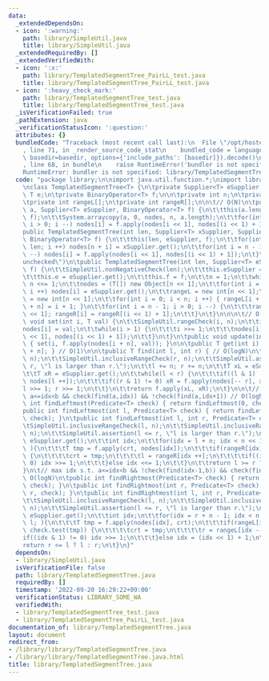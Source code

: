 ```yaml
---
data:
  _extendedDependsOn:
  - icon: ':warning:'
    path: library/SimpleUtil.java
    title: library/SimpleUtil.java
  _extendedRequiredBy: []
  _extendedVerifiedWith:
  - icon: ':x:'
    path: library/TemplatedSegmentTree_PairLL_test.java
    title: library/TemplatedSegmentTree_PairLL_test.java
  - icon: ':heavy_check_mark:'
    path: library/TemplatedSegmentTree_test.java
    title: library/TemplatedSegmentTree_test.java
  _isVerificationFailed: true
  _pathExtension: java
  _verificationStatusIcon: ':question:'
  attributes: {}
  bundledCode: "Traceback (most recent call last):\n  File \"/opt/hostedtoolcache/Python/3.10.6/x64/lib/python3.10/site-packages/onlinejudge_verify/documentation/build.py\"\
    , line 71, in _render_source_code_stat\n    bundled_code = language.bundle(stat.path,\
    \ basedir=basedir, options={'include_paths': [basedir]}).decode()\n  File \"/opt/hostedtoolcache/Python/3.10.6/x64/lib/python3.10/site-packages/onlinejudge_verify/languages/user_defined.py\"\
    , line 68, in bundle\n    raise RuntimeError('bundler is not specified: {}'.format(str(path)))\n\
    RuntimeError: bundler is not specified: library/TemplatedSegmentTree.java\n"
  code: "package library;\n\nimport java.util.function.*;\nimport library.SimpleUtil;\n\
    \nclass TemplatedSegmentTree<T> {\n\tprivate Supplier<T> eSupplier;\n\tprivate\
    \ T e;\n\tprivate BinaryOperator<T> f;\n\n\tprivate int n;\n\tprivate T nodes[];\n\
    \tprivate int rangeL[];\n\tprivate int rangeR[];\n\n\t// O(N)\n\tpublic TemplatedSegmentTree(T[]\
    \ a, Supplier<T> eSupplier, BinaryOperator<T> f) {\n\t\tthis(a.length, eSupplier,\
    \ f);\n\t\tSystem.arraycopy(a, 0, nodes, n, a.length);\n\t\tfor(int i = n - 1;\
    \ i > 0; i --) nodes[i] = f.apply(nodes[i << 1], nodes[(i << 1) + 1]);\n\t}\n\t\
    public TemplatedSegmentTree(int len, Supplier<T> xSupplier, Supplier<T> eSupplier,\
    \ BinaryOperator<T> f) {\n\t\tthis(len, eSupplier, f);\n\t\tfor(int i = 0; i <\
    \ len; i ++) nodes[n + i] = xSupplier.get();\n\t\tfor(int i = n - 1; i > 0; i\
    \ --) nodes[i] = f.apply(nodes[i << 1], nodes[(i << 1) + 1]);\n\t}\n\t@SuppressWarnings(\"\
    unchecked\")\n\tpublic TemplatedSegmentTree(int len, Supplier<T> eSupplier, BinaryOperator<T>\
    \ f) {\n\t\tSimpleUtil.nonNegativeCheck(len);\n\t\tthis.eSupplier = eSupplier;\n\
    \t\tthis.e = eSupplier.get();\n\t\tthis.f = f;\n\t\tn = 1;\n\t\twhile(n < len)\
    \ n <<= 1;\n\t\tnodes = (T[]) new Object[n << 1];\n\t\tfor(int i = 0; i < nodes.length;\
    \ i ++) nodes[i] = eSupplier.get();\n\t\trangeL = new int[n << 1];\n\t\trangeR\
    \ = new int[n << 1];\n\t\tfor(int i = 0; i < n; i ++) { rangeL[i + n] = i; rangeR[i\
    \ + n] = i + 1; }\n\t\tfor(int i = n - 1; i > 0; i --) {\n\t\t\trangeL[i] = rangeL[i\
    \ << 1]; rangeR[i] = rangeR[(i << 1) + 1];\n\t\t}\n\t}\n\n\n\t// O(logN)\n\tpublic\
    \ void set(int i, T val) {\n\t\tSimpleUtil.rangeCheck(i, n);\n\t\ti += n;\n\t\t\
    nodes[i] = val;\n\t\twhile(i > 1) {\n\t\t\ti >>= 1;\n\t\t\tnodes[i] = f.apply(nodes[i\
    \ << 1], nodes[(i << 1) + 1]);\n\t\t}\n\t}\n\tpublic void update(int i, T val)\
    \ { set(i, f.apply(nodes[i + n], val)); }\n\n\tpublic T get(int i) { return nodes[i\
    \ + n]; } // O(1)\n\n\tpublic T find(int l, int r) { // O(logN)\n\t\tSimpleUtil.inclusiveRangeCheck(l,\
    \ n);\n\t\tSimpleUtil.inclusiveRangeCheck(r, n);\n\t\tSimpleUtil.assertion(l <=\
    \ r, \"l is larger than r.\");\n\t\tl += n; r += n;\n\t\tT xL = eSupplier.get();\n\
    \t\tT xR = eSupplier.get();\n\t\twhile(l < r) {\n\t\t\tif((l & 1) != 0) xL = f.apply(xL,\
    \ nodes[l ++]);\n\t\t\tif((r & 1) != 0) xR = f.apply(nodes[-- r], xR);\n\t\t\t\
    l >>= 1; r >>= 1;\n\t\t}\n\t\treturn f.apply(xL, xR);\n\t}\n\n\t// min idx s.t.\
    \ a<=idx<b && check(find(a,idx)) && !check(find(a,idx+1)) // O(logN)\n\tpublic\
    \ int findLeftmost(Predicate<T> check) { return findLeftmost(0, check); }\n\t\
    public int findLeftmost(int l, Predicate<T> check) { return findLeftmost(l, n,\
    \ check); }\n\tpublic int findLeftmost(int l, int r, Predicate<T> check) {\n\t\
    \tSimpleUtil.inclusiveRangeCheck(l, n);\n\t\tSimpleUtil.inclusiveRangeCheck(r,\
    \ n);\n\t\tSimpleUtil.assertion(l <= r, \"l is larger than r.\");\n\t\tT crt =\
    \ eSupplier.get();\n\t\tint idx;\n\t\tfor(idx = l + n; idx < n << 1 && l < r;\
    \ ){\n\t\t\tT tmp = f.apply(crt, nodes[idx]);\n\t\t\tif(rangeR[idx] <= r && check.test(tmp))\
    \ {\n\t\t\t\tcrt = tmp;\n\t\t\t\tl = rangeR[idx ++];\n\t\t\t\tif((idx & 1) ==\
    \ 0) idx >>= 1;\n\t\t\t}else idx <<= 1;\n\t\t}\n\t\treturn l >= r ? r : l;\n\t\
    }\n\t// max idx s.t. a<=idx<b && !check(find(idx-1,b)) && check(find(idx,b)) //\
    \ O(logN)\n\tpublic int findRightmost(Predicate<T> check) { return findRightmost(n,\
    \ check); }\n\tpublic int findRightmost(int r, Predicate<T> check) { return findRightmost(0,\
    \ r, check); }\n\tpublic int findRightmost(int l, int r, Predicate<T> check) {\n\
    \t\tSimpleUtil.inclusiveRangeCheck(l, n);\n\t\tSimpleUtil.inclusiveRangeCheck(r,\
    \ n);\n\t\tSimpleUtil.assertion(l <= r, \"l is larger than r.\");\n\t\tT crt =\
    \ eSupplier.get();\n\t\tint idx;\n\t\tfor(idx = r + n - 1; idx < n << 1 && r >\
    \ l; ){\n\t\t\tT tmp = f.apply(nodes[idx], crt);\n\t\t\tif(rangeL[idx] >= l &&\
    \ check.test(tmp)) {\n\t\t\t\tcrt = tmp;\n\t\t\t\tr = rangeL[idx --];\n\t\t\t\t\
    if((idx & 1) != 0) idx >>= 1;\n\t\t\t}else idx = (idx << 1) + 1;\n\t\t}\n\t\t\
    return r <= l ? l : r;\n\t}\n}"
  dependsOn:
  - library/SimpleUtil.java
  isVerificationFile: false
  path: library/TemplatedSegmentTree.java
  requiredBy: []
  timestamp: '2022-09-20 16:29:22+09:00'
  verificationStatus: LIBRARY_SOME_WA
  verifiedWith:
  - library/TemplatedSegmentTree_test.java
  - library/TemplatedSegmentTree_PairLL_test.java
documentation_of: library/TemplatedSegmentTree.java
layout: document
redirect_from:
- /library/library/TemplatedSegmentTree.java
- /library/library/TemplatedSegmentTree.java.html
title: library/TemplatedSegmentTree.java
---
```

